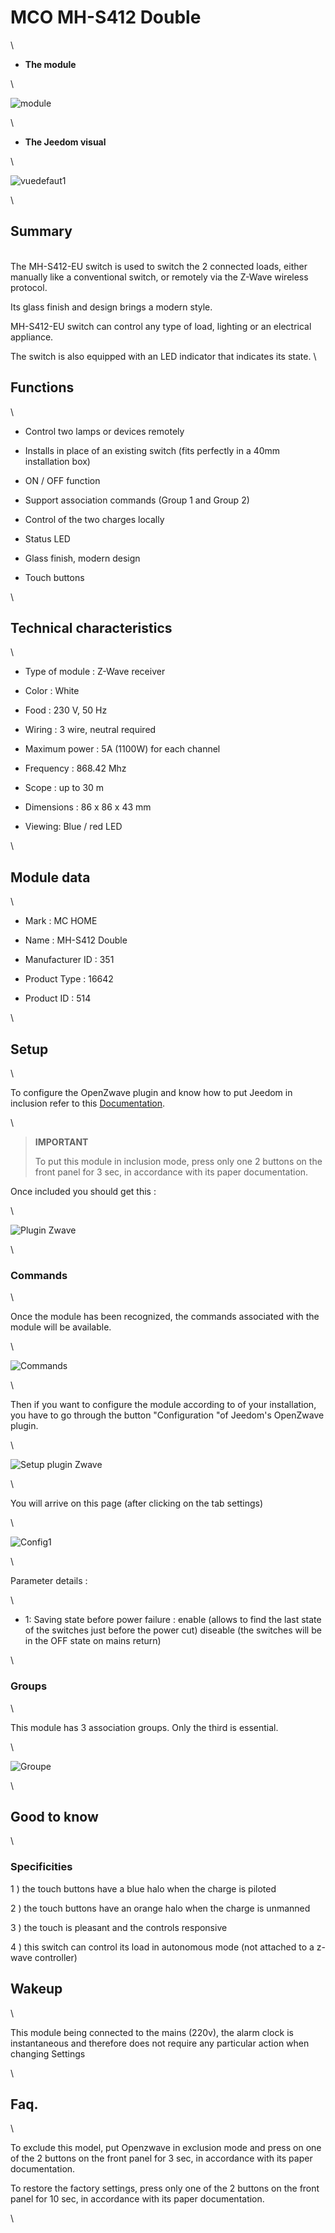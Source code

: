 MCO MH-S412 Double 
==================

\

-   **The module**

\

![module](images/mco.mhs412/module.jpg)

\

-   **The Jeedom visual**

\

![vuedefaut1](images/mco.mhs412/vuedefaut1.jpg)

\

Summary 
------

\
The MH-S412-EU switch is used to switch the 2 connected loads,
either manually like a conventional switch, or remotely via the
Z-Wave wireless protocol.

Its glass finish and design brings a modern style.

MH-S412-EU switch can control any type of load,
lighting or an electrical appliance.

The switch is also equipped with an LED indicator that indicates its
state. \

Functions 
---------

\

-   Control two lamps or devices remotely

-   Installs in place of an existing switch (fits
    perfectly in a 40mm installation box)

-   ON / OFF function

-   Support association commands (Group 1 and Group 2)

-   Control of the two charges locally

-   Status LED

-   Glass finish, modern design

-   Touch buttons

\

Technical characteristics 
---------------------------

\

-   Type of module : Z-Wave receiver

-   Color : White

-   Food : 230 V, 50 Hz

-   Wiring : 3 wire, neutral required

-   Maximum power : 5A (1100W) for each channel

-   Frequency : 868.42 Mhz

-   Scope : up to 30 m

-   Dimensions : 86 x 86 x 43 mm

-   Viewing: Blue / red LED

\

Module data 
-----------------

\

-   Mark : MC HOME

-   Name : MH-S412 Double

-   Manufacturer ID : 351

-   Product Type : 16642

-   Product ID : 514

\

Setup 
-------------

\

To configure the OpenZwave plugin and know how to put Jeedom in
inclusion refer to this
[Documentation](https://jeedom.fr/doc/Documentation/plugins/openzwave/en_US/openzwave.html).

\

> **IMPORTANT**
>
> To put this module in inclusion mode, press only one
> 2 buttons on the front panel for 3 sec, in accordance with its
> paper documentation.

Once included you should get this :

\

![Plugin Zwave](images/mco.mhs412/information.jpg)

\

### Commands 

\

Once the module has been recognized, the commands associated with the module will be
available.

\

![Commands](images/mco.mhs412/commandes.jpg)

\

Then if you want to configure the module according to
of your installation, you have to go through the button
"Configuration "of Jeedom's OpenZwave plugin.

\

![Setup plugin Zwave](images/plugin/bouton_configuration.jpg)

\

You will arrive on this page (after clicking on the tab
settings)

\

![Config1](images/mco.mhs412/config1.jpg)

\

Parameter details :

\

-   1: Saving state before power failure : enable (allows to find
    the last state of the switches just before the power cut)
    diseable (the switches will be in the OFF state on mains return)

\

### Groups 

\

This module has 3 association groups. Only the third is
essential.

\

![Groupe](images/mco.mhs412/groupe.jpg)

\

Good to know 
------------

\

### Specificities 

1 \) the touch buttons have a blue halo when the charge
is piloted

2 \) the touch buttons have an orange halo when the charge
is unmanned

3 \) the touch is pleasant and the controls responsive

4 \) this switch can control its load in autonomous mode (not
attached to a z-wave controller)

Wakeup 
------

\

This module being connected to the mains (220v), the alarm clock is instantaneous
and therefore does not require any particular action when changing
Settings

\

Faq. 
------

\

To exclude this model, put Openzwave in exclusion mode and press
on one of the 2 buttons on the front panel for 3 sec, in accordance with its
paper documentation.

To restore the factory settings, press only one of the 2 buttons
on the front panel for 10 sec, in accordance with its paper documentation.

\

